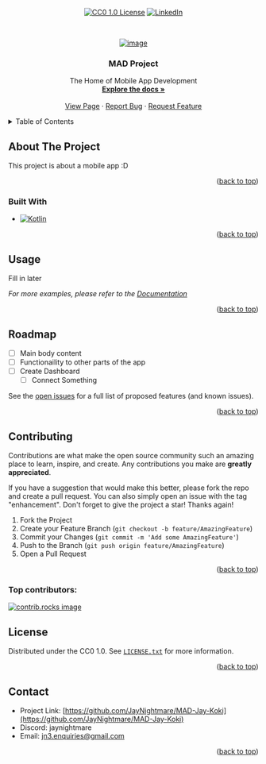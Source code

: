 <!-- Improved compatibility of back to top link: See: https://github.com/othneildrew/Best-README-Template/pull/73 -->
<a id="readme-top"></a>

<div align="center">
  
  [![CC0 1.0 License][license-shield]][license-url]
  [![LinkedIn][linkedin-shield]][linkedin-url]
  
</div>



<!-- PROJECT LOGO -->
<br />
<div align="center">
  <a href="https://github.com/JayNightmare/MAD-Jay-Koki">
    
![image](https://github.com/user-attachments/assets/b506d901-cf4d-4b52-a479-a92a7882845f)
  </a>

<h3 align="center">MAD Project</h3>

  <p align="center">
    The Home of Mobile App Development
    <br />
    <a href="https://github.com/JayNightmare/MAD-Jay-Koki"><strong>Explore the docs »</strong></a>
    <br />
    <br />
    <a href="https://jaynightmare.github.io/MAD-Jay-Koki/">View Page</a>
    &middot;
    <a href="https://github.com/JayNightmare/MAD-Jay-Koki/issues/new?labels=bug&template=bug-report---.md">Report Bug</a>
    &middot;
    <a href="https://github.com/JayNightmare/MAD-Jay-Koki/issues/new?labels=enhancement&template=feature-request---.md">Request Feature</a>
  </p>
</div>

<!-- TABLE OF CONTENTS -->
<details>
  <summary>Table of Contents</summary>
  <ol>
    <li>
      <a href="#about-the-project">About The Project</a>
      <ul>
        <li><a href="#built-with">Built With</a></li>
      </ul>
    </li>
    <li><a href="#usage">Usage</a></li>
    <li><a href="#roadmap">Roadmap</a></li>
    <li><a href="#contributing">Contributing</a></li>
    <li><a href="#license">License</a></li>
    <li><a href="#contact">Contact</a></li>
  </ol>
</details>



<!-- ABOUT THE PROJECT -->
## About The Project

This project is about a mobile app :D


<p align="right">(<a href="#readme-top">back to top</a>)</p>



### Built With
* [![Kotlin][Kotlin]][Kotlin-URL]

<p align="right">(<a href="#readme-top">back to top</a>)</p>

<!-- USAGE EXAMPLES -->
## Usage

Fill in later

_For more examples, please refer to the [Documentation](https://jaynightmare.github.io/MAD-Jay-Koki/)_

<p align="right">(<a href="#readme-top">back to top</a>)</p>



<!-- ROADMAP -->
## Roadmap

- [ ] Main body content
- [ ] Functionaility to other parts of the app
- [ ] Create Dashboard
    - [ ] Connect Something

See the [open issues](https://github.com/JayNightmare/MAD-Jay-Koki/issues) for a full list of proposed features (and known issues).

<p align="right">(<a href="#readme-top">back to top</a>)</p>



<!-- CONTRIBUTING -->
## Contributing

Contributions are what make the open source community such an amazing place to learn, inspire, and create. Any contributions you make are **greatly appreciated**.

If you have a suggestion that would make this better, please fork the repo and create a pull request. You can also simply open an issue with the tag "enhancement".
Don't forget to give the project a star! Thanks again!

1. Fork the Project
2. Create your Feature Branch (`git checkout -b feature/AmazingFeature`)
3. Commit your Changes (`git commit -m 'Add some AmazingFeature'`)
4. Push to the Branch (`git push origin feature/AmazingFeature`)
5. Open a Pull Request

<p align="right">(<a href="#readme-top">back to top</a>)</p>

### Top contributors:

<a href="https://github.com/JayNightmare/MAD-Jay-Koki/graphs/contributors">
  <img src="https://contrib.rocks/image?repo=JayNightmare/MAD-Jay-Koki" alt="contrib.rocks image" />
</a>



<!-- LICENSE -->
## License

Distributed under the CC0 1.0. See [`LICENSE.txt`](https://github.com/JayNightmare/MAD-Jay-Koki/blob/master/LICENSE.txt) for more information.

<p align="right">(<a href="#readme-top">back to top</a>)</p>



<!-- CONTACT -->
## Contact

- Project Link: [https://github.com/JayNightmare/MAD-Jay-Koki](https://github.com/JayNightmare/MAD-Jay-Koki)
- Discord: jaynightmare
- Email: jn3.enquiries@gmail.com

<p align="right">(<a href="#readme-top">back to top</a>)</p>


<!-- MARKDOWN LINKS & IMAGES -->
<!-- https://www.markdownguide.org/basic-syntax/#reference-style-links -->
[contributors-shield]: https://img.shields.io/github/contributors/JayNightmare/MAD-Jay-Koki.svg?style=for-the-badge
[contributors-url]: https://github.com/JayNightmare/MAD-Jay-Koki/graphs/contributors
<!-- // -->
[forks-shield]: https://img.shields.io/github/forks/JayNightmare/MAD-Jay-Koki.svg?style=for-the-badge
[forks-url]: https://github.com/JayNightmare/MAD-Jay-Koki/network/members
<!-- // -->
[stars-shield]: https://img.shields.io/github/stars/JayNightmare/MAD-Jay-Koki.svg?style=for-the-badge
[stars-url]: https://github.com/JayNightmare/MAD-Jay-Koki/stargazers
<!-- // -->
[issues-shield]: https://img.shields.io/github/issues/JayNightmare/MAD-Jay-Koki.svg?style=for-the-badge
[issues-url]: https://github.com/JayNightmare/MAD-Jay-Koki/issues
<!-- // -->
[license-shield]: https://img.shields.io/github/license/JayNightmare/MAD-Jay-Koki.svg?style=for-the-badge
[license-url]: https://github.com/JayNightmare/MAD-Jay-Koki/blob/master/LICENSE.txt
<!-- // -->
[linkedin-shield]: https://img.shields.io/badge/-LinkedIn-black.svg?style=for-the-badge&logo=linkedin&colorB=555
[linkedin-url]: https://www.linkedin.com/in/jordan-s-bell/
<!-- // -->
[product-screenshot]: images/screenshot.png
<!-- // -->
[Next.js]: https://img.shields.io/badge/next.js-000000?style=for-the-badge&logo=nextdotjs&logoColor=white
[Next-url]: https://nextjs.org/
<!-- // -->
[React.js]: https://img.shields.io/badge/React-20232A?style=for-the-badge&logo=react&logoColor=61DAFB
[React-url]: https://reactjs.org/
<!-- // -->
[Vue.js]: https://img.shields.io/badge/Vue.js-35495E?style=for-the-badge&logo=vuedotjs&logoColor=4FC08D
[Vue-url]: https://vuejs.org/
<!-- // -->
[Angular.io]: https://img.shields.io/badge/Angular-DD0031?style=for-the-badge&logo=angular&logoColor=white
[Angular-url]: https://angular.io/
<!-- // -->
[Svelte.dev]: https://img.shields.io/badge/Svelte-4A4A55?style=for-the-badge&logo=svelte&logoColor=FF3E00
[Svelte-url]: https://svelte.dev/
<!-- // -->
[Laravel.com]: https://img.shields.io/badge/Laravel-FF2D20?style=for-the-badge&logo=laravel&logoColor=white
[Laravel-url]: https://laravel.com
<!-- // -->
[Bootstrap.com]: https://img.shields.io/badge/Bootstrap-563D7C?style=for-the-badge&logo=bootstrap&logoColor=white
[Bootstrap-url]: https://getbootstrap.com
<!-- // -->
[JQuery.com]: https://img.shields.io/badge/jQuery-0769AD?style=for-the-badge&logo=jquery&logoColor=white
[JQuery-url]: https://jquery.com
<!-- // -->
[Python.org]: https://img.shields.io/badge/Python-3776AB?styl
[Python-url]: https://www.python.org
<!-- // -->
[JavaScript]: https://img.shields.io/badge/JavaScript-F7DF1E?style=for-the-badge&logo=javascript&logoColor=black
[JavaScript-url]: https://www.javascript.com
<!-- // -->
[Discord.js]: https://img.shields.io/badge/Discord.js-blue?style=for-the-badge&logo=discord&logoColor=white
[Discord.js-url]: https://discord.js.org
<!-- // -->
[HTML]: https://img.shields.io/badge/HTML-orange?style=for-the-badge&logo=html5&logoColor=white
[HTML-url]: https://www.w3schools.com/html/
<!-- // -->
[CSS]: https://img.shields.io/badge/CSS-darkblue?style=for-the-badge&logo=css&logoColor=white
[CSS-url]: https://www.w3schools.com/css/
<!-- // -->
[Discord-Bot]: https://img.shields.io/badge/-Discord_Bot-black.svg?style=for-the-badge&logo=linkedin&colorB=555
[Discord-Bot-url]: https://github.com/JayNightmare/Translator-Discord-Bot
<!-- // -->
[TALE-website]: https://img.shields.io/badge/-T.A.L.E-black.svg?style=for-the-badge&logo=linkedin&colorB=555
[TALE-url]: https://github.com/JayNightmare/MAD-Jay-Koki
<!-- // -->
[Kotlin]: https://img.shields.io/badge/Kotlin-darkblue?style=for-the-badge&logo=css&logoColor=white
[Kotlin-URL]: https://kotlinlang.org
